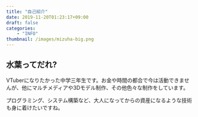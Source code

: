 ```yaml
---
title: "自己紹介"
date: 2019-11-20T01:23:17+09:00
draft: false
categories:
    - "INFO"
thumbnail: /images/mizuha-big.png
---
```


## 水葉ってだれ?

VTuberになりたかった中学三年生です。お金や時間の都合で今は活動できませんが、他にマルチメディアや3Dモデル制作、その他色々な制作をしています。

  

プログラミング、システム構築など、大人になってからの資産になるような技術も身に着けたいですね。

